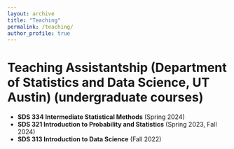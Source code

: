```yaml
---
layout: archive
title: "Teaching"
permalink: /teaching/
author_profile: true
---
```


Teaching Assistantship (Department of Statistics and Data Science, UT Austin) (undergraduate courses)
====
* **SDS 334 Intermediate Statistical Methods** (Spring 2024)
* **SDS 321 Introduction to Probability and Statistics** (Spring 2023, Fall 2024)
* **SDS 313 Introduction to Data Science** (Fall 2022)
